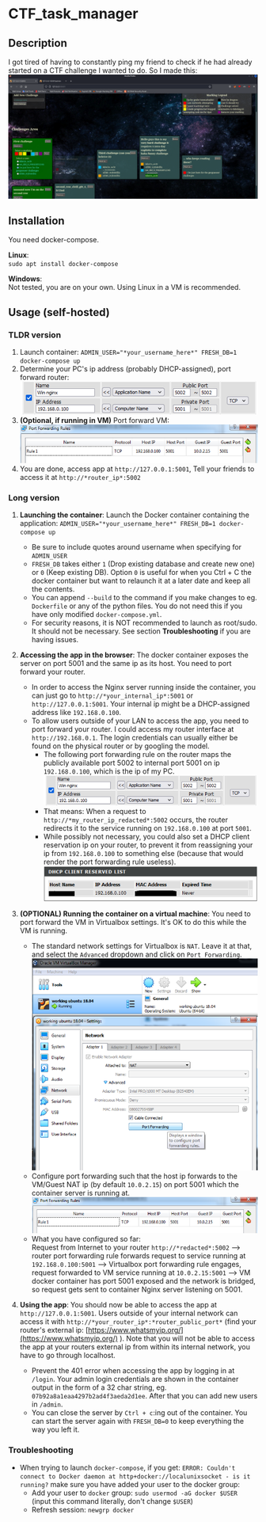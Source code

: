 # CTF_task_manager
## Description
I got tired of having to constantly ping my friend to check if he had already started on a CTF challenge I wanted to do. So I made this:
![](https://github.com/Jonnen98cool/CTF_task_manager/blob/main/readme_helper/app_snapshot.png)

## Installation
You need docker-compose.

**Linux**:  
`sudo apt install docker-compose`

**Windows**:  
Not tested, you are on your own. Using Linux in a VM is recommended.

## Usage (self-hosted)
### TLDR version
1. Launch container: `ADMIN_USER="*your_username_here*" FRESH_DB=1 docker-compose up`
2. Determine your PC's ip address (probably DHCP-assigned), port forward router: ![](https://github.com/Jonnen98cool/CTF_task_manager/blob/main/readme_helper/router_port_forwarding_rule.png)
3. **(Optional, if running in VM)** Port forward VM: ![](https://github.com/Jonnen98cool/CTF_task_manager/blob/main/readme_helper/virtualbox_port_forwarding_rule.png)
4. You are done, access app at `http://127.0.0.1:5001`, Tell your friends to access it at `http://*router_ip*:5002`

### Long version
1. **Launching the container**: Launch the Docker container containing the application: `ADMIN_USER="*your_username_here*" FRESH_DB=1 docker-compose up`
    - Be sure to include quotes around username when specifying for `ADMIN_USER`
    - `FRESH_DB` takes either `1` (Drop existing database and create new one) or `0` (Keep existing DB). Option `0` is useful for when you Ctrl + C the docker container but want to relaunch it at a later date and keep all the contents.
    - You can append `--build` to the command if you make changes to eg. `Dockerfile` or any of the python files. You do not need this if you have only modified `docker-compose.yml`.
    - For security reasons, it is NOT recommended to launch as root/sudo. It should not be necessary. See section **Troubleshooting** if you are having issues.

2. **Accessing the app in the browser**: The docker container exposes the server on port 5001 and the same ip as its host. You need to port forward your router.
    - In order to access the Nginx server running inside the container, you can just go to `http://*your_internal_ip*:5001` or `http://127.0.0.1:5001`. Your internal ip might be a DHCP-assigned address like `192.168.0.100`.
    - To allow users outside of your LAN to access the app, you need to port forward your router. I could access my router interface at `http://192.168.0.1`. The login credentials can usually either be found on the physical router or by googling the model.
      - The following port forwarding rule on the router maps the publicly available port 5002 to internal port 5001 on ip `192.168.0.100`, which is the ip of my PC. ![](https://github.com/Jonnen98cool/CTF_task_manager/blob/main/readme_helper/router_port_forwarding_rule.png)
      - That means: When a request to `http://*my_router_ip_redacted*:5002` occurs, the router redirects it to the service running on `192.168.0.100` at port `5001`.
      - While possibly not necessary, you could also set a DHCP client reservation ip on your router, to prevent it from reassigning your ip from `192.168.0.100` to something else (because that would render the port forwarding rule useless). ![](https://github.com/Jonnen98cool/CTF_task_manager/blob/main/readme_helper/router_dhcp_reservation.png)

3. **(OPTIONAL) Running the container on a virtual machine**: You need to port forward the VM in Virtualbox settings. It's OK to do this while the VM is running.
    - The standard network settings for Virtualbox is `NAT`. Leave it at that, and select the `Advanced` dropdown and click on `Port Forwarding`. ![](https://github.com/Jonnen98cool/CTF_task_manager/blob/main/readme_helper/virtualbox_port_forwarding.png)
    - Configure port forwarding such that the host ip forwards to the VM/Guest NAT ip (by default `10.0.2.15`) on port 5001 which the container server is running at. ![](https://github.com/Jonnen98cool/CTF_task_manager/blob/main/readme_helper/virtualbox_port_forwarding_rule.png)
    - What you have configured so far:  
    Request from Internet to your router `http://*redacted*:5002` --> router port forwarding rule forwards request to service running at `192.168.0.100:5001` --> Virtualbox port forwarding rule engages, request forwarded to VM service running at `10.0.2.15:5001` --> VM docker container has port 5001 exposed and the network is bridged, so request gets sent to container Nginx server listening on 5001.

4. **Using the app**: You should now be able to access the app at `http://127.0.0.1:5001`. Users outside of your internal network can access it with `http://*your_router_ip*:*router_public_port*` (find your router's external ip: [https://www.whatsmyip.org/](https://www.whatsmyip.org/) ). Note that you will not be able to access the app at your routers external ip from within its internal network, you have to go through localhost. 
    - Prevent the 401 error when accessing the app by logging in at `/login`. Your admin login credentials are shown in the container output in the form of a 32 char string, eg. `07b92a8a1eaa4297b2ad4f3aeda2d1ee`. After that you can add new users in `/admin`.
    - You can close the server by `Ctrl + c`:ing out of the container. You can start the server again with `FRESH_DB=0` to keep everything the way you left it.
  
### Troubleshooting
- When trying to launch `docker-compose`, if you get: `ERROR: Couldn't connect to Docker daemon at http+docker://localunixsocket - is it running?` make sure you have added your user to the docker group:
    - Add your user to `docker` group: `sudo usermod -aG docker $USER` (input this command literally, don't change `$USER`) 
    - Refresh session: `newgrp docker` 
